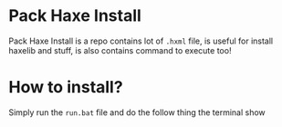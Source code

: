 # Pack Haxe Install
Pack Haxe Install is a repo contains lot of `.hxml` file, is useful for install haxelib and stuff, is also contains command to execute too!

# How to install?
Simply run the `run.bat` file and do the follow thing the terminal show